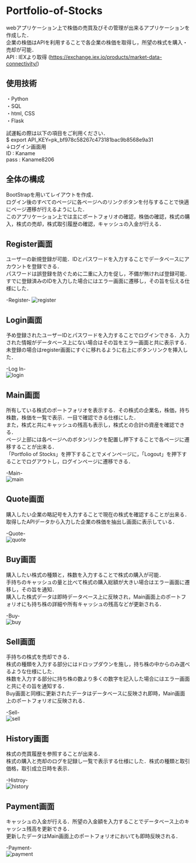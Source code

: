 # Portfolio-of-Stocks
webアプリケーション上で株価の売買及びその管理が出来るアプリケーションを作成した．  
企業の株価はAPIを利用することで各企業の株価を取得し，所望の株式を購入・売却が可能．  
API : IEXより取得 (https://exchange.iex.io/products/market-data-connectivity/)  

## 使用技術  
・Python  
・SQL  
・html, CSS  
・Flask  

試運転の際は以下の項目をご利用ください．  
$ export API_KEY=pk_bf978c58267c473181bac9b8568e9a31  
↓ログイン画面用  
ID : Kaname  
pass : Kaname8206  



## 全体の構成  
BootStrapを用いてレイアウトを作成．  
ログイン後のすべてのページに各ページへのリンクボタンを付与することで快適にページ遷移が行えるようにした．  
このアプリケーション上では主にポートフォリオの確認，株価の確認，株式の購入，株式の売却，株式取引履歴の確認，キャッシュの入金が行える．


## Register画面
ユーザーの新規登録が可能．IDとパスワードを入力することでデータベースにアカウントを登録できる．  
パスワードは誤登録を防ぐために二重に入力を促し，不備が無ければ登録可能．  
すでに登録済みのIDを入力した場合にはエラー画面に遷移し，その旨を伝える仕様にした．

-Register-
![register](https://user-images.githubusercontent.com/77096897/151731857-47053610-17db-4c86-b6fb-e63ba1638a54.png)


## Login画面  
予め登録されたユーザーIDとパスワードを入力することでログインできる．入力された情報がデータベース上にない場合はその旨をエラー画面と共に表示する．  
未登録の場合はregister画面にすぐに移れるように右上にボタンリンクを挿入した．  

-Log In-  
![login](https://user-images.githubusercontent.com/77096897/151732126-e7f4f2d7-334c-4728-83c4-5961bd1f31ed.png)


## Main画面  
所有している株式のポートフォリオを表示する．その株式の企業名，株価，持ち株数，株価を一覧で表示．一目で確認できる仕様にした．  
また，株式と共にキャッシュの残高も表示し，株式との合計の資産を確認できる．  
ページ上部には各ページへのボタンリンクを配置し押下することで各ページに遷移することが出来る．  
「Portfolio of Stocks」を押下することでメインページに，「Logout」を押下することでログアウトし，ログインページに遷移できる．  

-Main-  
![main](https://user-images.githubusercontent.com/77096897/151733138-fb3c45bd-122e-4555-a01a-0fdfa82b4822.png)


## Quote画面  
購入したい企業の略記号を入力することで現在の株式を確認することが出来る．  
取得したAPIデータから入力した企業の株価を抽出し画面に表示している．  

-Quote-  
![quote](https://user-images.githubusercontent.com/77096897/151733845-861a6732-0c0b-49ef-9216-e5d09038fd5c.png)


## Buy画面  
購入したい株式の種類と，株数を入力することで株式の購入が可能．  
手持ちのキャッシュの量と比べて株式の購入総額が大きい場合はエラー画面に遷移し，その旨を通知．  
購入した株式データは即時データベース上に反映され，Main画面上のポートフォリオにも持ち株の詳細や所有キャッシュの残高などが更新される．  

-Buy-  
![buy](https://user-images.githubusercontent.com/77096897/151734161-569b516e-06a7-4c83-a67a-2f6a1aed3d8f.png)  


## Sell画面  
手持ちの株式を売却できる．  
株式の種類を入力する部分にはドロップダウンを施し，持ち株の中からのみ選べるような仕様にした．  
株数を入力する部分に持ち株の数より多くの数字を記入した場合にはエラー画面と共にその旨を通知する．  
Buy画面と同様に更新されたデータはデータベースに反映され即時，Main画面上のポートフォリオに反映される．  

-Sell-  
![sell](https://user-images.githubusercontent.com/77096897/151734374-af924106-b1d2-479b-bbe1-7bffc1e358ca.png)  


## History画面  
株式の売買履歴を参照することが出来る．  
株式の購入と売却のログを記録し一覧で表示する仕様にした．株式の種類と取引価格，取引成立日時を表示．  

-Histroy-  
![history](https://user-images.githubusercontent.com/77096897/151734926-4b4a7aeb-3f50-45c3-b9b6-62330e414c5f.png)  


## Payment画面  
キャッシュの入金が行える．所望の入金額を入力することでデータベース上のキャッシュ残高を更新できる．  
更新したデータはMain画面上のポートフォリオにおいても即時反映される．  

-Payment-  
![payment](https://user-images.githubusercontent.com/77096897/151735095-a7eb13ba-0267-4310-8221-6fe57e11841d.png)
